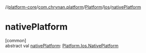 //[platform-core](../../../../index.md)/[com.chrynan.platform](../../index.md)/[Platform](../index.md)/[Ios](index.md)/[nativePlatform](native-platform.md)

# nativePlatform

[common]\
abstract val [nativePlatform](native-platform.md): [Platform.Ios.NativePlatform](-native-platform/index.md)
